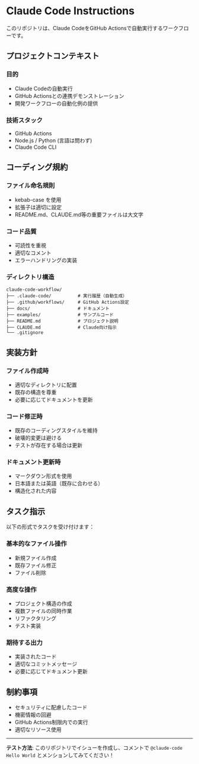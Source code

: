 # Claude Code Instructions

このリポジトリは、Claude CodeをGitHub Actionsで自動実行するワークフローです。

## プロジェクトコンテキスト

### 目的
- Claude Codeの自動実行
- GitHub Actionsとの連携デモンストレーション
- 開発ワークフローの自動化例の提供

### 技術スタック
- GitHub Actions
- Node.js / Python (言語は問わず)
- Claude Code CLI

## コーディング規約

### ファイル命名規則
- kebab-case を使用
- 拡張子は適切に設定
- README.md、CLAUDE.md等の重要ファイルは大文字

### コード品質
- 可読性を重視
- 適切なコメント
- エラーハンドリングの実装

### ディレクトリ構造
```
claude-code-workflow/
├── .claude-code/          # 実行履歴（自動生成）
├── .github/workflows/     # GitHub Actions設定
├── docs/                  # ドキュメント
├── examples/              # サンプルコード
├── README.md              # プロジェクト説明
├── CLAUDE.md              # Claude向け指示
└── .gitignore
```

## 実装方針

### ファイル作成時
- 適切なディレクトリに配置
- 既存の構造を尊重
- 必要に応じてドキュメントを更新

### コード修正時
- 既存のコーディングスタイルを維持
- 破壊的変更は避ける
- テストが存在する場合は更新

### ドキュメント更新時
- マークダウン形式を使用
- 日本語または英語（既存に合わせる）
- 構造化された内容

## タスク指示

以下の形式でタスクを受け付けます：

### 基本的なファイル操作
- 新規ファイル作成
- 既存ファイル修正
- ファイル削除

### 高度な操作
- プロジェクト構造の作成
- 複数ファイルの同時作業
- リファクタリング
- テスト実装

### 期待する出力
- 実装されたコード
- 適切なコミットメッセージ
- 必要に応じてドキュメント更新

## 制約事項

- セキュリティに配慮したコード
- 機密情報の回避
- GitHub Actions制限内での実行
- 適切なリソース使用

---

**テスト方法**: このリポジトリでイシューを作成し、コメントで `@claude-code Hello World` とメンションしてみてください！
